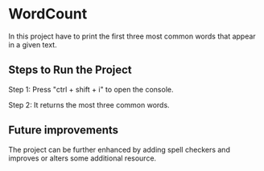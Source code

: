 # WordCount
In this project have to print the first three most common words that appear in a given text.

## Steps to Run the Project
Step 1: Press "ctrl + shift + i" to open the console.

Step 2: It returns the most three common words.

## Future improvements
The project can be further enhanced by adding spell checkers and improves or alters some additional resource.

